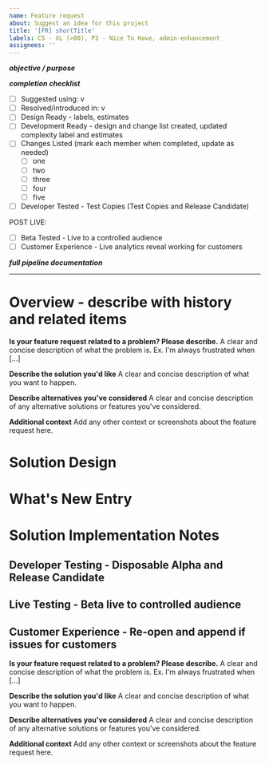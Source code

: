 ```yaml
---
name: Feature request
about: Suggest an idea for this project
title: '[FR] shortTitle'
labels: C5 - XL (>80), P3 - Nice To Have, admin-enhancement
assignees: ''
---
```


**_objective / purpose_**

**_completion checklist_**

- [ ] Suggested using: v
- [ ] Resolved/introduced in: v
- [ ] Design Ready - labels, estimates
- [ ] Development Ready - design and change list created, updated complexity label and estimates
- [ ] Changes Listed (mark each member when completed, update as needed)
  - [ ] one
  - [ ] two
  - [ ] three
  - [ ] four
  - [ ] five
- [ ] Developer Tested - Test Copies (Test Copies and Release Candidate)

POST LIVE:

- [ ] Beta Tested - Live to a controlled audience
- [ ] Customer Experience - Live analytics reveal working for customers

**_full pipeline documentation_**

---

# Overview - describe with history and related items

**Is your feature request related to a problem? Please describe.**
A clear and concise description of what the problem is. Ex. I'm always frustrated when [...]

**Describe the solution you'd like**
A clear and concise description of what you want to happen.

**Describe alternatives you've considered**
A clear and concise description of any alternative solutions or features you've considered.

**Additional context**
Add any other context or screenshots about the feature request here.

# Solution Design

# What's New Entry

# Solution Implementation Notes

## Developer Testing - Disposable Alpha and Release Candidate

## Live Testing - Beta live to controlled audience

## Customer Experience - Re-open and append if issues for customers

**Is your feature request related to a problem? Please describe.**
A clear and concise description of what the problem is. Ex. I'm always frustrated when [...]

**Describe the solution you'd like**
A clear and concise description of what you want to happen.

**Describe alternatives you've considered**
A clear and concise description of any alternative solutions or features you've considered.

**Additional context**
Add any other context or screenshots about the feature request here.
